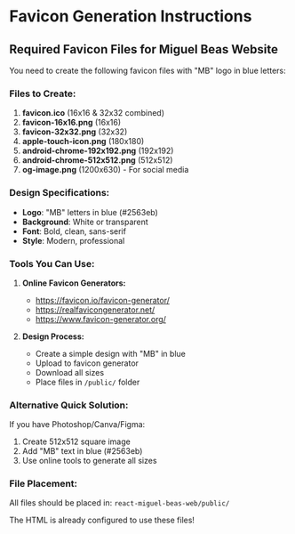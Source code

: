 # Favicon Generation Instructions

## Required Favicon Files for Miguel Beas Website

You need to create the following favicon files with "MB" logo in blue letters:

### Files to Create:

1. **favicon.ico** (16x16 & 32x32 combined)
2. **favicon-16x16.png** (16x16)
3. **favicon-32x32.png** (32x32)
4. **apple-touch-icon.png** (180x180)
5. **android-chrome-192x192.png** (192x192)
6. **android-chrome-512x512.png** (512x512)
7. **og-image.png** (1200x630) - For social media

### Design Specifications:

- **Logo**: "MB" letters in blue (#2563eb)
- **Background**: White or transparent
- **Font**: Bold, clean, sans-serif
- **Style**: Modern, professional

### Tools You Can Use:

1. **Online Favicon Generators:**
   - https://favicon.io/favicon-generator/
   - https://realfavicongenerator.net/
   - https://www.favicon-generator.org/

2. **Design Process:**
   - Create a simple design with "MB" in blue
   - Upload to favicon generator
   - Download all sizes
   - Place files in `/public/` folder

### Alternative Quick Solution:

If you have Photoshop/Canva/Figma:
1. Create 512x512 square image
2. Add "MB" text in blue (#2563eb)
3. Use online tools to generate all sizes

### File Placement:
All files should be placed in: `react-miguel-beas-web/public/`

The HTML is already configured to use these files! 